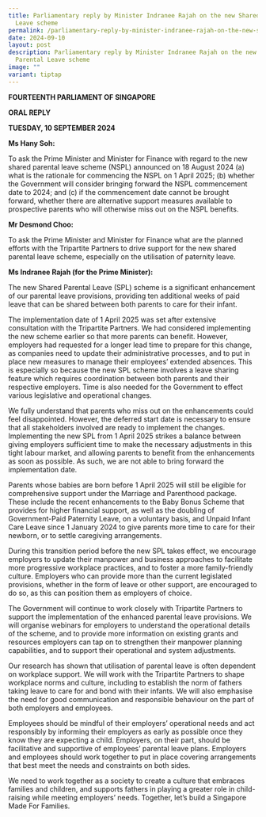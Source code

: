 ```yaml
---
title: Parliamentary reply by Minister Indranee Rajah on the new Shared Parental
  Leave scheme
permalink: /parliamentary-reply-by-minister-indranee-rajah-on-the-new-shared-parental-leave-scheme/
date: 2024-09-10
layout: post
description: Parliamentary reply by Minister Indranee Rajah on the new Shared
  Parental Leave scheme
image: ""
variant: tiptap
---
```

<p><strong>FOURTEENTH PARLIAMENT OF SINGAPORE</strong>
</p>
<p><strong>ORAL REPLY</strong>&nbsp;</p>
<p><strong>TUESDAY, 10 SEPTEMBER 2024</strong>
</p>
<p></p>
<p><strong>Ms Hany Soh:</strong>
</p>
<p>To ask the Prime Minister and Minister for Finance with regard to the
new shared parental leave scheme (NSPL) announced on 18 August 2024 (a)
what is the rationale for commencing the NSPL on 1 April 2025; (b) whether
the Government will consider bringing forward the NSPL commencement date
to 2024; and (c) if the commencement date cannot be brought forward, whether
there are alternative support measures available to prospective parents
who will otherwise miss out on the NSPL benefits.</p>
<p><strong>Mr Desmond Choo:</strong>
</p>
<p>To ask the Prime Minister and Minister for Finance what are the planned
efforts with the Tripartite Partners to drive support for the new shared
parental leave scheme, especially on the utilisation of paternity leave.</p>
<p><strong>Ms Indranee Rajah (for the Prime Minister):</strong>
</p>
<p>The new Shared Parental Leave (SPL) scheme is a significant enhancement
of our parental leave provisions, providing ten additional weeks of paid
leave that can be shared between both parents to care for their infant.</p>
<p>The implementation date of 1 April 2025 was set after extensive consultation
with the Tripartite Partners. We had considered implementing the new scheme
earlier so that more parents can benefit. However, employers had requested
for a longer lead time to prepare for this change, as companies need to
update their administrative processes, and to put in place new measures
to manage their employees’ extended absences. This is especially so because
the new SPL scheme involves a leave sharing feature which requires coordination
between both parents and their respective employers. Time is also needed
for the Government to effect various legislative and operational changes.</p>
<p>We fully understand that parents who miss out on the enhancements could
feel disappointed. However, the deferred start date is necessary to ensure
that all stakeholders involved are ready to implement the changes. Implementing
the new SPL from 1 April 2025 strikes a balance between giving employers
sufficient time to make the necessary adjustments in this tight labour
market, and allowing parents to benefit from the enhancements as soon as
possible. As such, we are not able to bring forward the implementation
date.</p>
<p>Parents whose babies are born before 1 April 2025 will still be eligible
for comprehensive support under the Marriage and Parenthood package. These
include the recent enhancements to the Baby Bonus Scheme that provides
for higher financial support, as well as the doubling of Government-Paid
Paternity Leave, on a voluntary basis, and Unpaid Infant Care Leave since
1 January 2024 to give parents more time to care for their newborn, or
to settle caregiving arrangements.</p>
<p>During this transition period before the new SPL takes effect, we encourage
employers to update their manpower and business approaches to facilitate
more progressive workplace practices, and to foster a more family-friendly
culture. Employers who can provide more than the current legislated provisions,
whether in the form of leave or other support, are encouraged to do so,
as this can position them as employers of choice.</p>
<p>The Government will continue to work closely with Tripartite Partners
to support the implementation of the enhanced parental leave provisions.
We will organise webinars for employers to understand the operational details
of the scheme, and to provide more information on existing grants and resources
employers can tap on to strengthen their manpower planning capabilities,
and to support their operational and system adjustments.</p>
<p>Our research has shown that utilisation of parental leave is often dependent
on workplace support. We will work with the Tripartite Partners to shape
workplace norms and culture, including to establish the norm of fathers
taking leave to care for and bond with their infants. We will also emphasise
the need for good communication and responsible behaviour on the part of
both employers and employees.</p>
<p>Employees should be mindful of their employers’ operational needs and
act responsibly by informing their employers as early as possible once
they know they are expecting a child. Employers, on their part, should
be facilitative and supportive of employees’ parental leave plans. Employers
and employees should work together to put in place covering arrangements
that best meet the needs and constraints on both sides.</p>
<p>We need to work together as a society to create a culture that embraces
families and children, and supports fathers in playing a greater role in
child-raising while meeting employers’ needs. Together, let’s build a Singapore
Made For Families.</p>
<p></p>